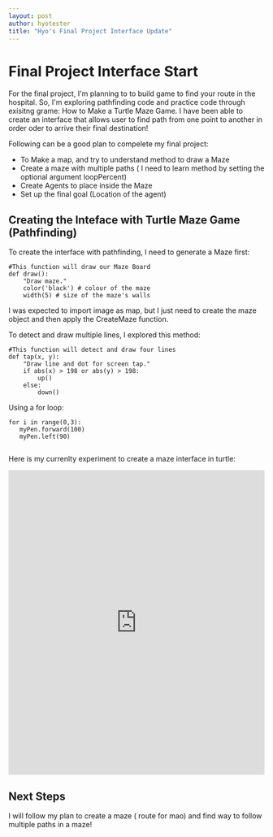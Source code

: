 ```yaml
---
layout: post
author: hyotester
title: "Hyo's Final Project Interface Update"
---
```

# Final Project Interface Start

For the final project, I'm planning to  to build game to find your route in the hospital. So, I'm exploring pathfinding code and practice code through exisitng grame: How to Make a Turtle Maze Game.
I have been able to create an interface that allows user to find path from one point to another in order oder to arrive their final destination!

Following can be a good plan to compelete my final project:

- To Make a map, and try to understand method to draw a Maze
- Create a maze with multiple paths ( I need to learn method by setting the optional argument loopPercent)
- Create Agents to place inside the Maze
- Set up the final goal (Location of the agent)

## Creating the Inteface with Turtle Maze Game (Pathfinding)

To create the interface with pathfinding, I need to generate a Maze first:

```
#This function will draw our Maze Board
def draw():
	"Draw maze."
	color('black') # colour of the maze
	width(5) # size of the maze's walls

```
I was expected to import image as map, but I just need to create the maze object and then apply the CreateMaze function. 

To detect and draw multiple lines, I explored this method: 

```
#This function will detect and draw four lines
def tap(x, y):
	"Draw line and dot for screen tap."
	if abs(x) > 198 or abs(y) > 198:
    	up()
	else:
    	down()
```
Using a for loop:

```
for i in range(0,3):
   myPen.forward(100)
   myPen.left(90)
  
```

Here is my currenlty experiment to create a maze interface in turtle:

<iframe src="https://trinket.io/embed/python/3779b6ba4f" width="100%" height="600" frameborder="0" marginwidth="0" marginheight="0" allowfullscreen></iframe>

## Next Steps
I will follow my plan to create a maze ( route for mao) and find way to follow multiple paths in a maze!



